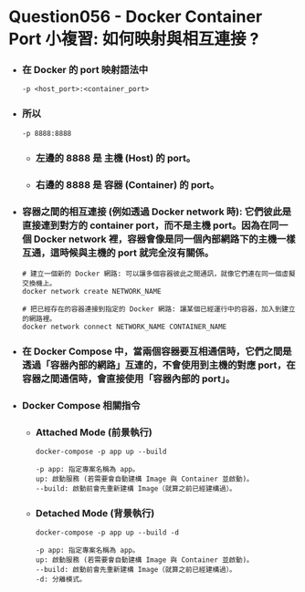 Question056 - Docker Container Port 小複習: 如何映射與相互連接 ?
=====
* ### 在 Docker 的 port 映射語法中
    ```
    -p <host_port>:<container_port>
    ```
* ### 所以
    ```
    -p 8888:8888
    ```
    * ### 左邊的 8888 是 主機 (Host) 的 port。
    * ### 右邊的 8888 是 容器 (Container) 的 port。
* ### 容器之間的相互連接 (例如透過 Docker network 時): 它們彼此是直接連到對方的 container port，而不是主機 port。因為在同一個 Docker network 裡，容器會像是同一個內部網路下的主機一樣互通，這時候與主機的 port 就完全沒有關係。
    ```
    # 建立一個新的 Docker 網路: 可以讓多個容器彼此之間通訊，就像它們連在同一個虛擬交換機上。
    docker network create NETWORK_NAME

    # 把已經存在的容器連接到指定的 Docker 網路: 讓某個已經運行中的容器，加入到建立的網路裡。
    docker network connect NETWORK_NAME CONTAINER_NAME
    ```
* ### 在 Docker Compose 中，當兩個容器要互相通信時，它們之間是透過「容器內部的網路」互連的，不會使用到主機的對應 port，在容器之間通信時，會直接使用「容器內部的 port」。
* ### Docker Compose 相關指令
    * ### Attached Mode (前景執行)
        ```
        docker-compose -p app up --build

        -p app: 指定專案名稱為 app。
        up: 啟動服務 (若需要會自動建構 Image 與 Container 並啟動)。
        --build: 啟動前會先重新建構 Image（就算之前已經建構過）。
        ```
    * ### Detached Mode (背景執行)
        ```
        docker-compose -p app up --build -d

        -p app: 指定專案名稱為 app。
        up: 啟動服務 (若需要會自動建構 Image 與 Container 並啟動)。
        --build: 啟動前會先重新建構 Image（就算之前已經建構過）。
        -d: 分離模式。
        ```
<br />
